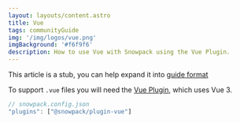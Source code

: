 ```yaml
---
layout: layouts/content.astro
title: Vue
tags: communityGuide
img: '/img/logos/vue.png'
imgBackground: '#f6f9f6'
description: How to use Vue with Snowpack using the Vue Plugin.
---
```


<div class="stub">
This article is a stub, you can help expand it into <a href="https://documentation.divio.com/how-to-guides/">guide format</a>
</div>

To support `.vue` files you will need the [Vue Plugin](https://github.com/snowpackjs/snowpack/tree/main/plugins/plugin-vue), which uses Vue 3.

```js
// snowpack.config.json
"plugins": ["@snowpack/plugin-vue"]
```
